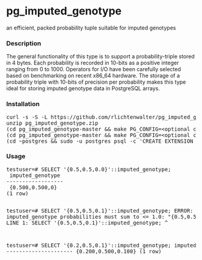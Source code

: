 # pg_imputed_genotype
an efficient, packed probability tuple suitable for imputed genotypes

<h3>Description</h3>
The general functionality of this type is to support a probability-triple stored in 4 bytes. Each probability is recorded in 10-bits as a positive integer ranging from 0 to 1000. Operators for I/O have been carefully selected based on benchmarking on recent x86_64 hardware. The storage of a probability triple with 10-bits of precision per probability makes this type ideal for storing imputed genotype data in PostgreSQL arrays.

<h3>Installation</h3>
<pre>
curl -s -S -L https://github.com/rlichtenwalter/pg_imputed_genotype/archive/master.zip > pg_imputed_genotype.zip
unzip pg_imputed_genotype.zip
(cd pg_imputed_genotype-master &amp;&amp; make PG_CONFIG=&lt;optional custom pg_config path&gt;)
(cd pg_imputed_genotype-master &amp;&amp; make PG_CONFIG=&lt;optional custom pg_config path&gt; install)
(cd ~postgres &amp;&amp; sudo -u postgres psql -c 'CREATE EXTENSION pg_imputed_genotype;')
</pre>

<h3>Usage</h3>
<pre>
testuser=# SELECT '{0.5,0.5,0.0}'::imputed_genotype;
 imputed_genotype
------------------
 {0.500,0.500,0}
(1 row)

testuser=# SELECT '{0.5,0.5,0.1}'::imputed_genotype;
ERROR:  imputed_genotype probabilities must sum to <= 1.0: "{0.5,0.5,0.1}"
LINE 1: SELECT '{0.5,0.5,0.1}'::imputed_genotype;
               ^

testuser=# SELECT '{0.2,0.5,0.1}'::imputed_genotype;
  imputed_genotype
\---------------------
 {0.200,0.500,0.100}
(1 row)
</pre>
